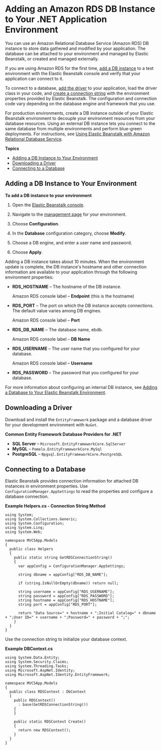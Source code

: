 # Adding an Amazon RDS DB Instance to Your \.NET Application Environment<a name="create_deploy_NET.rds"></a>

You can use an Amazon Relational Database Service \(Amazon RDS\) DB instance to store data gathered and modified by your application\. The database can be attached to your environment and managed by Elastic Beanstalk, or created and managed externally\.

If you are using Amazon RDS for the first time, [add a DB instance](#dotnet-rds-create) to a test environment with the Elastic Beanstalk console and verify that your application can connect to it\.

To connect to a database, [add the driver](#dotnet-rds-drivers) to your application, load the driver class in your code, and [create a connection string](#dotnet-rds-connect) with the environment properties provided by Elastic Beanstalk\. The configuration and connection code vary depending on the database engine and framework that you use\.

For production environments, create a DB instance outside of your Elastic Beanstalk environment to decouple your environment resources from your database resources\. Using an external DB instance lets you connect to the same database from multiple environments and perform blue\-green deployments\. For instructions, see [Using Elastic Beanstalk with Amazon Relational Database Service](AWSHowTo.RDS.md)\.

**Topics**
+ [Adding a DB Instance to Your Environment](#dotnet-rds-create)
+ [Downloading a Driver](#dotnet-rds-drivers)
+ [Connecting to a Database](#dotnet-rds-connect)

## Adding a DB Instance to Your Environment<a name="dotnet-rds-create"></a>

**To add a DB instance to your environment**

1. Open the [Elastic Beanstalk console](https://console.aws.amazon.com/elasticbeanstalk)\.

1. Navigate to the [management page](environments-console.md) for your environment\.

1. Choose **Configuration**\.

1. In the **Database** configuration category, choose **Modify**\.

1. Choose a DB engine, and enter a user name and password\.

1. Choose **Apply**\.

Adding a DB instance takes about 10 minutes\. When the environment update is complete, the DB instance's hostname and other connection information are available to your application through the following environment properties:
+ **RDS\_HOSTNAME** – The hostname of the DB instance\.

  Amazon RDS console label – **Endpoint** \(this is the hostname\)
+ **RDS\_PORT** – The port on which the DB instance accepts connections\. The default value varies among DB engines\.

  Amazon RDS console label – **Port**
+ **RDS\_DB\_NAME** – The database name, ebdb\.

  Amazon RDS console label – **DB Name**
+ **RDS\_USERNAME** – The user name that you configured for your database\.

  Amazon RDS console label – **Username**
+ **RDS\_PASSWORD** – The password that you configured for your database\.

For more information about configuring an internal DB instance, see [Adding a Database to Your Elastic Beanstalk Environment](using-features.managing.db.md)\.

## Downloading a Driver<a name="dotnet-rds-drivers"></a>

Download and install the `EntityFramework` package and a database driver for your development environment with `NuGet`\.

**Common Entity Framework Database Providers for \.NET**
+ **SQL Server** – `Microsoft.EntityFrameworkCore.SqlServer`
+ **MySQL** – `Pomelo.EntityFrameworkCore.MySql`
+ **PostgreSQL** – `Npgsql.EntityFrameworkCore.PostgreSQL`

## Connecting to a Database<a name="dotnet-rds-connect"></a>

Elastic Beanstalk provides connection information for attached DB instances in environment properties\. Use `ConfigurationManager.AppSettings` to read the properties and configure a database connection\.

**Example Helpers\.cs \- Connection String Method**  

```
using System;
using System.Collections.Generic;
using System.Configuration;
using System.Linq;
using System.Web;

namespace MVC5App.Models
{
  public class Helpers
  {
    public static string GetRDSConnectionString()
    {
      var appConfig = ConfigurationManager.AppSettings;

      string dbname = appConfig["RDS_DB_NAME"];

      if (string.IsNullOrEmpty(dbname)) return null;

      string username = appConfig["RDS_USERNAME"];
      string password = appConfig["RDS_PASSWORD"];
      string hostname = appConfig["RDS_HOSTNAME"];
      string port = appConfig["RDS_PORT"];

      return "Data Source=" + hostname + ";Initial Catalog=" + dbname + ";User ID=" + username + ";Password=" + password + ";";
    }
  }
}
```

Use the connection string to initialize your database context\.

**Example DBContext\.cs**  

```
using System.Data.Entity;
using System.Security.Claims;
using System.Threading.Tasks;
using Microsoft.AspNet.Identity;
using Microsoft.AspNet.Identity.EntityFramework;

namespace MVC5App.Models
{
  public class RDSContext : DbContext
  { 
    public RDSContext()
      : base(GetRDSConnectionString())
    {
    }

    public static RDSContext Create()
    {
      return new RDSContext();
    }
  }
}
```